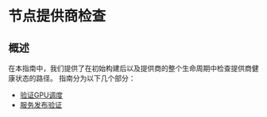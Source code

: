 # 节点提供商检查

## **概述** <a href="#gdynh" id="gdynh"></a>

在本指南中，我们提供了在初始构建后以及提供商的整个生命周期中检查提供商健康状态的路径。 指南分为以下几个部分：

* [验证GPU调度](step-1-yan-zheng-gpu-tiao-du.md)
* [服务发布验证](broken-reference)
